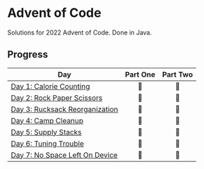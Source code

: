 # Advent of Code

Solutions for 2022 Advent of Code. Done in Java.

## Progress
| Day  | Part One | Part Two | 
|---|:---:|:---:|
| [Day 1: Calorie Counting](https://adventofcode.com/2022/day/1)| 🌟 | 🌟 |
| [Day 2: Rock Paper Scissors](https://adventofcode.com/2022/day/2)| 🌟 | 🌟 |
| [Day 3: Rucksack Reorganization](https://adventofcode.com/2022/day/3)| 🌟 | 🌟 |
| [Day 4: Camp Cleanup](https://adventofcode.com/2022/day/4)| 🌟 | 🌟 |
| [Day 5: Supply Stacks](https://adventofcode.com/2022/day/5)| 🌟 | 🌟 |
| [Day 6: Tuning Trouble](https://adventofcode.com/2022/day/6)| 🌟 | 🌟 |
| [Day 7: No Space Left On Device](https://adventofcode.com/2022/day/6)| 🌟 | 🌟 |
